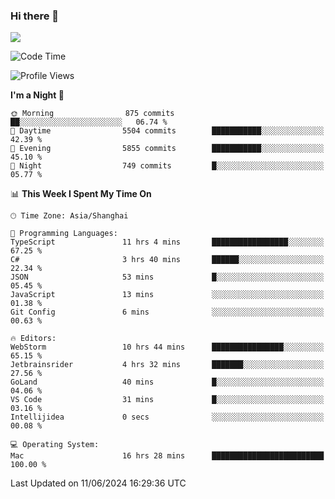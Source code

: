 ### Hi there 👋

<!--
**JJAYCHEN1e/jjaychen1e** is a ✨ _special_ ✨ repository because its `README.md` (this file) appears on your GitHub profile.

Here are some ideas to get you started:

- 🔭 I’m currently working on ...
- 🌱 I’m currently learning ...
- 👯 I’m looking to collaborate on ...
- 🤔 I’m looking for help with ...
- 💬 Ask me about ...
- 📫 How to reach me: ...
- 😄 Pronouns: ...
- ⚡ Fun fact: ...
-->

[![](https://github-readme-stats.vercel.app/api?username=jjaychen1e&show_icons=true)](https://github.com/jjaychen1e/github-readme-stats?count_private=true)

<!--START_SECTION:waka-->
![Code Time](http://img.shields.io/badge/Code%20Time-1%2C204%20hrs%2041%20mins-blue)

![Profile Views](http://img.shields.io/badge/Profile%20Views-0-blue)

**I'm a Night 🦉** 

```text
🌞 Morning                875 commits         ██░░░░░░░░░░░░░░░░░░░░░░░   06.74 % 
🌆 Daytime                5504 commits        ███████████░░░░░░░░░░░░░░   42.39 % 
🌃 Evening                5855 commits        ███████████░░░░░░░░░░░░░░   45.10 % 
🌙 Night                  749 commits         █░░░░░░░░░░░░░░░░░░░░░░░░   05.77 % 
```


📊 **This Week I Spent My Time On** 

```text
🕑︎ Time Zone: Asia/Shanghai

💬 Programming Languages: 
TypeScript               11 hrs 4 mins       █████████████████░░░░░░░░   67.25 % 
C#                       3 hrs 40 mins       ██████░░░░░░░░░░░░░░░░░░░   22.34 % 
JSON                     53 mins             █░░░░░░░░░░░░░░░░░░░░░░░░   05.45 % 
JavaScript               13 mins             ░░░░░░░░░░░░░░░░░░░░░░░░░   01.38 % 
Git Config               6 mins              ░░░░░░░░░░░░░░░░░░░░░░░░░   00.63 % 

🔥 Editors: 
WebStorm                 10 hrs 44 mins      ████████████████░░░░░░░░░   65.15 % 
Jetbrainsrider           4 hrs 32 mins       ███████░░░░░░░░░░░░░░░░░░   27.56 % 
GoLand                   40 mins             █░░░░░░░░░░░░░░░░░░░░░░░░   04.06 % 
VS Code                  31 mins             █░░░░░░░░░░░░░░░░░░░░░░░░   03.16 % 
Intellijidea             0 secs              ░░░░░░░░░░░░░░░░░░░░░░░░░   00.08 % 

💻 Operating System: 
Mac                      16 hrs 28 mins      █████████████████████████   100.00 % 
```


 Last Updated on 11/06/2024 16:29:36 UTC
<!--END_SECTION:waka-->
